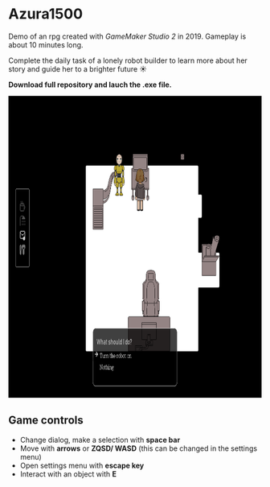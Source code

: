 # Azura1500
Demo of an rpg created with *GameMaker Studio 2* in 2019. Gameplay is about 10 minutes long.

Complete the daily task of a lonely robot builder to learn more about her story and guide her to a brighter future ☀️

**Download full repository and lauch the .exe file.**



<p style = text-align:center;>
    <img  src="https://github.com/ceciiile/Azura1500/blob/master/Artwork/Robot.png" alt="Menu Artwork" height="600" >
  </p>

## Game controls
* Change dialog, make a selection with **space bar**
* Move with **arrows** or **ZQSD/ WASD** (this can be changed in the settings menu)
* Open settings menu with **escape key**
* Interact with an object with **E**
